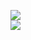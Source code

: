 [![](https://img.shields.io/badge/Made%20With-Github%20Spray-lightgrey.svg?style=for-the-badge&logo=github)](https://github.com/Annihil/github-spray#21195)  
[![](https://i.imgur.com/2DrTn0Z.gif)](https://github.com/Annihil/github-spray)